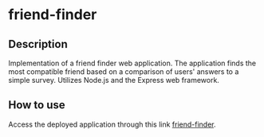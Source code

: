 # friend-finder

## Description

 Implementation of a friend finder web application. The application finds the most compatible friend based on a comparison of users' answers to a simple survey. Utilizes Node.js and the Express web framework.

## How to use
Access the deployed application through this link [friend-finder](https://friend-finder-321.herokuapp.com/).
